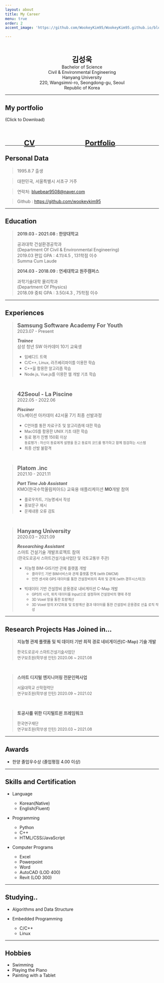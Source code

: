 ```yaml
---
layout: about
title: My Career
menu: true
order: 2
accent_image: 'https://github.com/WookeyKim95/WookeyKim95.github.io/blob/main/assets/img/sidebar-bg_3.jpg?raw=true'

---
```


<style>
  
/* width > 700px일 때 */

 @media (min-width:701px) {

  #grid_img {
    float:right;
    border-radius:50%;
    width:169px;
    height:178px;
    margin-right:20px
  }

  #grid_content {
    text-align:center;
  }

}


/* width <= 700px일 때 */
@media (max-width:700px) {

  #grid_img {
    border-radius:50%;
    text-align:center;
  }

  #grid_content {
    text-align:center;
  }

}

  #Files {
    color:#6699CC;
    display:flex;
    justify-content:center;
    margin-left:20px;
    margin-top:30px
  }

  #Files > #File {
    font-size:170%;
    font-weight:bold;
    width: 200px;
    height: 15px
  }

</style>

<!--  <div>
  <img src="assets\img\me.png" id="grid_img" alt="me">
  </div>
-->
<br/>
<br/>
  <div id="grid_content">
  <span style="font-size:170%;font-weight:bold">
  김성욱<br/>
  </span>
  Bachelor of Science<br/>
  Civil & Environmental Engineering<br/>
  Hanyang University<br/>
  220, Wangsimni-ro, Seongdong-gu, Seoul<br/>
  Republic of Korea<br/>
  </div>

---

## My portfolio

(Click to Download)


<div id="Files">
  
  <div id="File">
  
  <a href="https://github.com/WookeyKim95/WookeyKim95.github.io/raw/main/CV_KimSungWook.pdf?raw=true">CV</a>
  
  </div>
  
  <div id="File">
  
  <a href="https://github.com/WookeyKim95/WookeyKim95.github.io/raw/main/Portfolio_KimSungWook.pdf?raw=true">Portfolio</a>
  
  </div>
</div>

<br>

---
## Personal Data

> 1995.8.7 출생

> 대한민국, 서울특별시 서초구 거주

> 연락처: bluebear9508@naver.com

> Github : <a href="https://github.com/wookeykim95">https://github.com/wookeykim95</a>

---
## Education

> **2019.03 - 2021.08 : 한양대학교** <br/>
>
> 공과대학 건설환경공학과<br/>
> (Department Of Civil & Environmental Engineering)<br/>
> 2019.03 편입
> GPA : 4.11/4.5 , 131학점 이수<br/>
> Summa Cum Laude

> **2014.03 - 2018.09 : 연세대학교 원주캠퍼스** <br/>
>
> 과학기술대학 물리학과<br/>
> (Department Of Physics)<br/>
> 2018.09 중퇴
> GPA : 3.50/4.3 , 75학점 이수<br/>

---
## Experiences

> **<span style="font-size:1.3em">Samsung Software Academy For Youth</span>** <br/>
>  2023.07 - Present  <br/>
>
>  **_Trainee_**<br/>
>  삼성 청년 SW 아카데미 10기 교육생<br/>
>  + <span style="font-size:0.9em">임베디드 트랙</span>
>  + <span style="font-size:0.9em">C/C++, Linux, 라즈베리파이를 이용한 학습</span>
>  + <span style="font-size:0.9em">C++을 활용한 알고리즘 학습</span>
>  + <span style="font-size:0.9em">Node.js, Vue.js를 이용한 웹 개발 기초 학습</span>


<br/>

> **<span style="font-size:1.3em">42Seoul - La Piscine</span>** <br/>
>  2022.05 - 2022.06  <br/>
>
>  **_Pisciner_**<br/>
>  이노베이션 아카데미 42서울 7기 최종 선발과정<br/>
>  + <span style="font-size:0.9em">C언어를 통한 자료구조 및 알고리즘에 대한 학습</span>
>  + <span style="font-size:0.9em">MacOS를 활용한 UNIX 기초 대한 학습</span>
>  + <span style="font-size:0.9em">동료 평가 진행 150회 이상</span><br/>
> <span style="font-size:0.8em"> 동료평가 : 자신이 동료에게 설명을 듣고 동료의 코드를 평가하고 함께 점검하는 시스템
>  + <span style="font-size:0.9em">최종 선발 불합격</span>

<br/>

> **<span style="font-size:1.3em">Platom .inc</span>** <br/>
>  2021.10 - 2021.11  <br/>
>
>  **_Part Time Job Assistant_**<br/>
>  KMO(한국수학올림피아드) 교육용 애플리케이션 **MO**개발 참여<br/>
>  + <span style="font-size:0.9em">플로우차트, 기능명세서 작성</span>
>  + <span style="font-size:0.9em">홍보문구 제시</span>
>  + <span style="font-size:0.9em">문제내용 오류 검토</span>

<br/>

> **<span style="font-size:1.3em">Hanyang University</span>** <br/>
>  2020.03 – 2021.09 <br/>
>
>  _**Researching Assistant**_<br/>
>  스마트 건설기술 개발프로젝트 참여<br/>
>  <span style="font-size:0.9em">(한국도로공사 스마트건설기술사업단 및 국토교통부 주관)<span><br/>
>   
>   * <span style="font-size:0.9em">지능형 BIM-GIS기반 관제 플랫폼 개발</span>
>     + <span style="font-size:0.8em">클라우드 기반 BIM서비스와 관제 플랫폼 연계 (with DMCM)</span>
>     + <span style="font-size:0.8em">안전 센서와 GPS 데이터를 통한 건설장비위치 측위 및 관제 (with 경우시스테크)</span>
>
>
>   + <span style="font-size:0.9em">빅데이터 기반 건설장비 운용경로 내비게이션 C-Map 개발 </span>
>      + <span style="font-size:0.8em">GPS의 시각, 위치 데이터를 Input으로 설정하여 건설장비의 행태 추정</span>
>     + <span style="font-size:0.8em">3D Voxel 망을 통한 토량계산</span>
>     + <span style="font-size:0.8em">3D Voxel 망의 XYZ좌표 및 토량계산 결과 데이터를 통한 건설장비 운용경로 산출 로직 작성</span>

---
## Research Projects Has Joined in...


> **지능형 관제 플랫폼 및 빅 데이터 기반 최적 경로 네비게이션(C-Map) 기술 개발**
>
> <span style="font-size:0.9em">한국도로공사 스마트건설기술사업단</span><br/>
> <span style="font-size:0.9em">연구보조원(학부생 인턴) 2020.06 ~ 2021.08 </span>

<br/>

>**스마트 디지털 엔지니어링 전문인력사업**
>
><span style="font-size:0.9em">서울대학교 산학협력단</span><br/>
><span style="font-size:0.9em">연구보조원(학부생 인턴) 2020.09 ~ 2021.02 </span>

<br/>

>**토공사를 위한 디지털트윈 프레임워크**
>
><span style="font-size:0.9em">한국연구재단</span><br/>
><span style="font-size:0.9em">연구보조원(학부생 인턴) 2020.03 ~ 2021.08 </span>

---
## Awards


- 한양 졸업우수상 (졸업평점 4.00 이상)

---
## Skills and Certification

* Language
  + Korean(Native)
  + English(Fluent)

* Programming
  + Python
  + C++
  + HTML/CSS/JavaScript

* Computer Programs
  + Excel
  + Powerpoint
  + Word
  + AutoCAD (LOD 400)
  + Revit (LOD 300)

     
---
## Studying..

* Algorithms and Data Structure

* Embedded Programming<br/>
  + C/C++
  + Linux

---
## Hobbies

* Swimming
* Playing the Piano
* Painting with a Tablet



